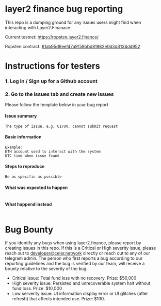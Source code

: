 layer2 finance bug reporting
==========

This repo is a dumping ground for any issues users might find when interacting with Layer2.Finanace

Current testnet: https://ropsten.layer2.finance/

Ropsten contract: [81ab95d9eef47a9158bbd81982e0d3d3134dd952](https://ropsten.etherscan.io/address/0x81ab95d9eef47a9158bbd81982e0d3d3134dd952)

# Instructions for testers

### 1. Log in / Sign up for a Github account

### 2. Go to the issues tab and create new issues

Please follow the template below in your bug report

#### Issue summary
```
The type of issue, e.g. UI/UX, cannot submit request
```

#### Basic information
```
Example: 
ETH account used to interact with the system
UTC time when issue found
```

#### Steps to reproduce
```
Be as specific as possible
```

#### What was expected to happen
```
```

#### What happend instead
```
```

# Bug Bounty
If you identify any bugs when using layer2.finance, please report by creating issues in this repo. If this is a Critical or High severity issue, please reach out to developer@celer.network directly or reach out to any of our telegram admin. The person who first reports a bug according to our reporting guidelines and the bug is verified by our team, will receive a bounty relative to the severity of the bug.

- Critical issue: Total fund loss with no recovery. Prize: $50,000 
- High severity issue: Persisted and unrecoverable system halt without fund loss. Prize: $10,000
- Low serverity issue: UI information display error or UI glitches (after refresh) that affects intended use. Prize: $100.




